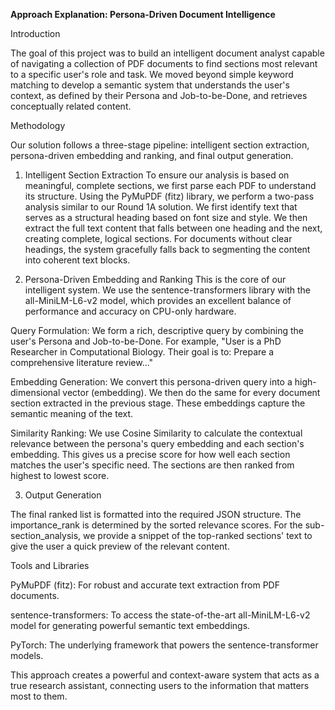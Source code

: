 **Approach Explanation: Persona-Driven Document Intelligence**


Introduction

The goal of this project was to build an intelligent document analyst capable of navigating a collection of PDF documents to find sections most relevant to a specific user's role and task. We moved beyond simple keyword matching to develop a semantic system that understands the user's context, as defined by their Persona and Job-to-be-Done, and retrieves conceptually related content.

Methodology

Our solution follows a three-stage pipeline: intelligent section extraction, persona-driven embedding and ranking, and final output generation.

1. Intelligent Section Extraction
To ensure our analysis is based on meaningful, complete sections, we first parse each PDF to understand its structure. Using the PyMuPDF (fitz) library, we perform a two-pass analysis similar to our Round 1A solution. We first identify text that serves as a structural heading based on font size and style. We then extract the full text content that falls between one heading and the next, creating complete, logical sections. For documents without clear headings, the system gracefully falls back to segmenting the content into coherent text blocks.

2. Persona-Driven Embedding and Ranking
This is the core of our intelligent system. We use the sentence-transformers library with the all-MiniLM-L6-v2 model, which provides an excellent balance of performance and accuracy on CPU-only hardware.

Query Formulation: We form a rich, descriptive query by combining the user's Persona and Job-to-be-Done. For example, "User is a PhD Researcher in Computational Biology. Their goal is to: Prepare a comprehensive literature review..."

Embedding Generation: We convert this persona-driven query into a high-dimensional vector (embedding). We then do the same for every document section extracted in the previous stage. These embeddings capture the semantic meaning of the text.

Similarity Ranking: We use Cosine Similarity to calculate the contextual relevance between the persona's query embedding and each section's embedding. This gives us a precise score for how well each section matches the user's specific need. The sections are then ranked from highest to lowest score.

3. Output Generation

The final ranked list is formatted into the required JSON structure. The importance_rank is determined by the sorted relevance scores. For the sub-section_analysis, we provide a snippet of the top-ranked sections' text to give the user a quick preview of the relevant content.

Tools and Libraries

PyMuPDF (fitz): For robust and accurate text extraction from PDF documents.

sentence-transformers: To access the state-of-the-art all-MiniLM-L6-v2 model for generating powerful semantic text embeddings.

PyTorch: The underlying framework that powers the sentence-transformer models.

This approach creates a powerful and context-aware system that acts as a true research assistant, connecting users to the information that matters most to them.